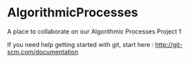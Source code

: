 AlgorithmicProcesses
====================

A place to collaborate on our Algorithmic Processes Project 1

If you need help getting started with git, start here : http://git-scm.com/documentation
